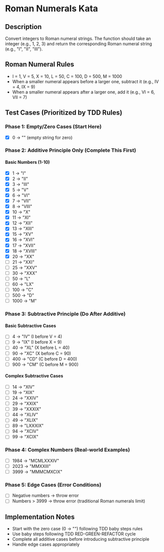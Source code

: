 # Roman Numerals Kata

## Description
Convert integers to Roman numeral strings. The function should take an integer (e.g., 1, 2, 3) and return the corresponding Roman numeral string (e.g., "I", "II", "III").

## Roman Numeral Rules
- I = 1, V = 5, X = 10, L = 50, C = 100, D = 500, M = 1000
- When a smaller numeral appears before a larger one, subtract it (e.g., IV = 4, IX = 9)
- When a smaller numeral appears after a larger one, add it (e.g., VI = 6, VII = 7)

## Test Cases (Prioritized by TDD Rules)

### Phase 1: Empty/Zero Cases (Start Here)
- [x] 0 → "" (empty string for zero)

### Phase 2: Additive Principle Only (Complete This First)
#### Basic Numbers (1-10)
- [x] 1 → "I"
- [x] 2 → "II"
- [x] 3 → "III"
- [x] 5 → "V"
- [x] 6 → "VI"
- [x] 7 → "VII"
- [x] 8 → "VIII"
- [x] 10 → "X"
- [x] 11 → "XI"
- [x] 12 → "XII"
- [x] 13 → "XIII"
- [x] 15 → "XV"
- [x] 16 → "XVI"
- [x] 17 → "XVII"
- [x] 18 → "XVIII"
- [x] 20 → "XX"
- [ ] 21 → "XXI"
- [ ] 25 → "XXV"
- [ ] 30 → "XXX"
- [ ] 50 → "L"
- [ ] 60 → "LX"
- [ ] 100 → "C"
- [ ] 500 → "D"
- [ ] 1000 → "M"

### Phase 3: Subtractive Principle (Do After Additive)
#### Basic Subtractive Cases
- [ ] 4 → "IV" (I before V = 4)
- [ ] 9 → "IX" (I before X = 9)
- [ ] 40 → "XL" (X before L = 40)
- [ ] 90 → "XC" (X before C = 90)
- [ ] 400 → "CD" (C before D = 400)
- [ ] 900 → "CM" (C before M = 900)

#### Complex Subtractive Cases
- [ ] 14 → "XIV"
- [ ] 19 → "XIX"
- [ ] 24 → "XXIV"
- [ ] 29 → "XXIX"
- [ ] 39 → "XXXIX"
- [ ] 44 → "XLIV"
- [ ] 49 → "XLIX"
- [ ] 89 → "LXXXIX"
- [ ] 94 → "XCIV"
- [ ] 99 → "XCIX"

### Phase 4: Complex Numbers (Real-world Examples)
- [ ] 1984 → "MCMLXXXIV"
- [ ] 2023 → "MMXXIII"
- [ ] 3999 → "MMMCMXCIX"

### Phase 5: Edge Cases (Error Conditions)
- [ ] Negative numbers → throw error
- [ ] Numbers > 3999 → throw error (traditional Roman numerals limit)

## Implementation Notes
- Start with the zero case (0 → "") following TDD baby steps rules
- Use baby steps following TDD RED-GREEN-REFACTOR cycle
- Complete all additive cases before introducing subtractive principle
- Handle edge cases appropriately
